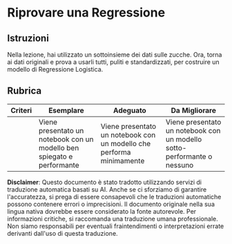 # Riprovare una Regressione

## Istruzioni

Nella lezione, hai utilizzato un sottoinsieme dei dati sulle zucche. Ora, torna ai dati originali e prova a usarli tutti, puliti e standardizzati, per costruire un modello di Regressione Logistica.
## Rubrica

| Criteri  | Esemplare                                                               | Adeguato                                                      | Da Migliorare                                               |
| -------- | ----------------------------------------------------------------------- | ------------------------------------------------------------- | ----------------------------------------------------------- |
|          | Viene presentato un notebook con un modello ben spiegato e performante  | Viene presentato un notebook con un modello che performa minimamente | Viene presentato un notebook con un modello sotto-performante o nessuno |

**Disclaimer**:
Questo documento è stato tradotto utilizzando servizi di traduzione automatica basati su AI. Anche se ci sforziamo di garantire l'accuratezza, si prega di essere consapevoli che le traduzioni automatiche possono contenere errori o imprecisioni. Il documento originale nella sua lingua nativa dovrebbe essere considerato la fonte autorevole. Per informazioni critiche, si raccomanda una traduzione umana professionale. Non siamo responsabili per eventuali fraintendimenti o interpretazioni errate derivanti dall'uso di questa traduzione.